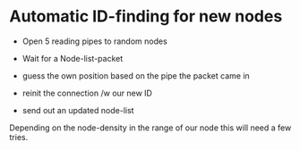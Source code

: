 # Automatic ID-finding for new nodes

* Open 5 reading pipes to random nodes

* Wait for a Node-list-packet

* guess the own position based on the pipe the packet came in

* reinit the connection /w our new ID

* send out an updated node-list

Depending on the node-density in the range of our node this will need a few tries.
